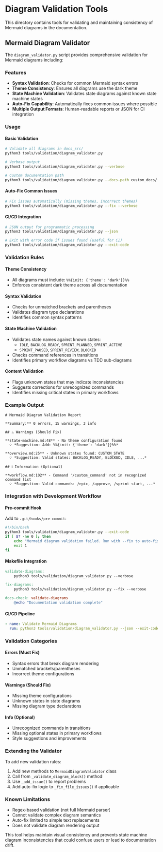 # Diagram Validation Tools

This directory contains tools for validating and maintaining consistency of Mermaid diagrams in the documentation.

## Mermaid Diagram Validator

The `diagram_validator.py` script provides comprehensive validation for Mermaid diagrams including:

### Features

- **Syntax Validation**: Checks for common Mermaid syntax errors
- **Theme Consistency**: Ensures all diagrams use the dark theme
- **State Machine Validation**: Validates state diagrams against known state machine states
- **Auto-Fix Capability**: Automatically fixes common issues where possible
- **Multiple Output Formats**: Human-readable reports or JSON for CI integration

### Usage

#### Basic Validation
```bash
# Validate all diagrams in docs_src/
python3 tools/validation/diagram_validator.py

# Verbose output
python3 tools/validation/diagram_validator.py --verbose

# Custom documentation path
python3 tools/validation/diagram_validator.py --docs-path custom_docs/
```

#### Auto-Fix Common Issues
```bash
# Fix issues automatically (missing themes, incorrect themes)
python3 tools/validation/diagram_validator.py --fix --verbose
```

#### CI/CD Integration
```bash
# JSON output for programmatic processing
python3 tools/validation/diagram_validator.py --json

# Exit with error code if issues found (useful for CI)
python3 tools/validation/diagram_validator.py --exit-code
```

### Validation Rules

#### Theme Consistency
- All diagrams must include: `%%{init: {'theme': 'dark'}}%%`
- Enforces consistent dark theme across all documentation

#### Syntax Validation
- Checks for unmatched brackets and parentheses
- Validates diagram type declarations
- Identifies common syntax patterns

#### State Machine Validation
- Validates state names against known states:
  - `IDLE`, `BACKLOG_READY`, `SPRINT_PLANNED`, `SPRINT_ACTIVE`
  - `SPRINT_PAUSED`, `SPRINT_REVIEW`, `BLOCKED`
- Checks command references in transitions
- Identifies primary workflow diagrams vs TDD sub-diagrams

#### Content Validation
- Flags unknown states that may indicate inconsistencies
- Suggests corrections for unrecognized commands
- Identifies missing critical states in primary workflows

### Example Output

```
# Mermaid Diagram Validation Report

**Summary:** 0 errors, 15 warnings, 3 info

## ⚠️ Warnings (Should Fix)

**state-machine.md:48** - No theme configuration found
  💡 *Suggestion: Add: %%{init: {'theme': 'dark'}}%%*

**overview.md:25** - Unknown states found: CUSTOM_STATE
  💡 *Suggestion: Valid states: BACKLOG_READY, BLOCKED, IDLE, ...*

## ℹ️ Information (Optional)

**workflow.md:102** - Command '/custom_command' not in recognized command list
  💡 *Suggestion: Valid commands: /epic, /approve, /sprint start, ...*
```

### Integration with Development Workflow

#### Pre-commit Hook
Add to `.git/hooks/pre-commit`:
```bash
#!/bin/bash
python3 tools/validation/diagram_validator.py --exit-code
if [ $? -ne 0 ]; then
    echo "Mermaid diagram validation failed. Run with --fix to auto-fix common issues."
    exit 1
fi
```

#### Makefile Integration
```makefile
validate-diagrams:
	python3 tools/validation/diagram_validator.py --verbose

fix-diagrams:
	python3 tools/validation/diagram_validator.py --fix --verbose

docs-check: validate-diagrams
	@echo "Documentation validation complete"
```

#### CI/CD Pipeline
```yaml
- name: Validate Mermaid Diagrams
  run: python3 tools/validation/diagram_validator.py --json --exit-code
```

### Validation Categories

#### Errors (Must Fix)
- Syntax errors that break diagram rendering
- Unmatched brackets/parentheses
- Incorrect theme configurations

#### Warnings (Should Fix)
- Missing theme configurations
- Unknown states in state diagrams
- Missing diagram type declarations

#### Info (Optional)
- Unrecognized commands in transitions
- Missing optional states in primary workflows
- Style suggestions and improvements

### Extending the Validator

To add new validation rules:

1. Add new methods to `MermaidDiagramValidator` class
2. Call from `_validate_diagram_block()` method
3. Use `_add_issue()` to report problems
4. Add auto-fix logic to `_fix_file_issues()` if applicable

### Known Limitations

- Regex-based validation (not full Mermaid parser)
- Cannot validate complex diagram semantics
- Auto-fix limited to simple text replacements
- Does not validate diagram rendering output

This tool helps maintain visual consistency and prevents state machine diagram inconsistencies that could confuse users or lead to documentation drift.